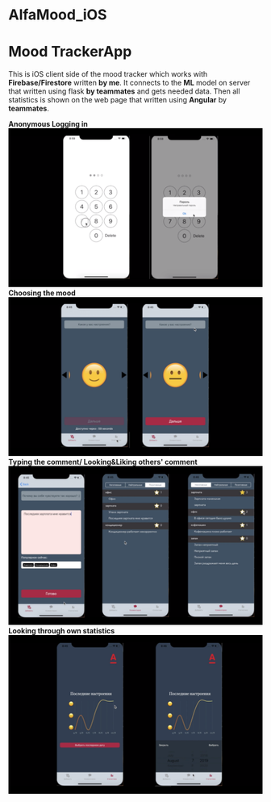 # AlfaMood_iOS
<h1> Mood TrackerApp</h1>

This is iOS client side of the mood tracker which works with **Firebase/Firestore** written **by me**.
It connects to the **ML** model on server that written using flask **by teammates** and gets needed data.
Then all statistics is shown on the web page that written using **Angular** by **teammates**.

**Anonymous Logging in**
![Image of Anonymous Logging in](https://github.com/mamyrovabylai/AlfaMood_iOS/blob/master/1.png)
**Choosing the mood**
![Choosing the mood](https://github.com/mamyrovabylai/AlfaMood_iOS/blob/master/2.png)
**Typing the comment/ Looking&Liking others' comment**
![Typing the comment](https://github.com/mamyrovabylai/AlfaMood_iOS/blob/master/3.png)
**Looking through own statistics**
![Looking through own statistics](https://github.com/mamyrovabylai/AlfaMood_iOS/blob/master/4.png)
